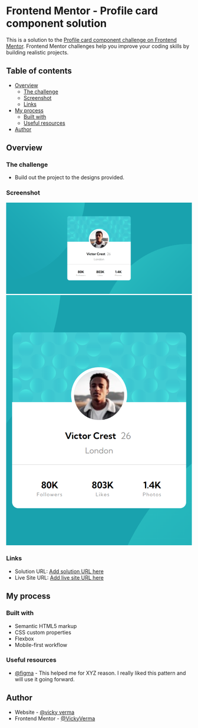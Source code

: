 # Frontend Mentor - Profile card component solution

This is a solution to the [Profile card component challenge on Frontend Mentor](https://www.frontendmentor.io/challenges/profile-card-component-cfArpWshJ). Frontend Mentor challenges help you improve your coding skills by building realistic projects. 

## Table of contents

- [Overview](#overview)
  - [The challenge](#the-challenge)
  - [Screenshot](#screenshot)
  - [Links](#links)
- [My process](#my-process)
  - [Built with](#built-with)
  - [Useful resources](#useful-resources)
- [Author](#author)

## Overview

### The challenge

- Build out the project to the designs provided.

### Screenshot

![laptop preview](./images/laptop.png)
![mobile preview](./images/moblie.png)

### Links

- Solution URL: [Add solution URL here](https://github.com/code-nick/profile-card-component-main.git)
- Live Site URL: [Add live site URL here](https://your-live-site-url.com)

## My process

### Built with

- Semantic HTML5 markup
- CSS custom properties
- Flexbox
- Mobile-first workflow

### Useful resources

- [@figma](https://www.figma.com) - This helped me for XYZ reason. I really liked this pattern and will use it going forward.

## Author

- Website - [@vicky verma](https://github.com/code-nick)
- Frontend Mentor - [@VickyVerma](https://www.frontendmentor.io/profile/code-nick)

